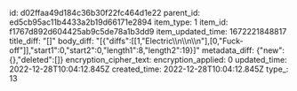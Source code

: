 id: d02ffaa49d184c36b30f22fc464d1e22
parent_id: ed5cb95ac11b4433a2b19d66171e2894
item_type: 1
item_id: f1767d892d604425ab9c5de78a1b3dd9
item_updated_time: 1672221848817
title_diff: "[]"
body_diff: "[{\"diffs\":[[1,\"Electric\\\n\\\n\\\n\"],[0,\"Fuck-off\"]],\"start1\":0,\"start2\":0,\"length1\":8,\"length2\":19}]"
metadata_diff: {"new":{},"deleted":[]}
encryption_cipher_text: 
encryption_applied: 0
updated_time: 2022-12-28T10:04:12.845Z
created_time: 2022-12-28T10:04:12.845Z
type_: 13